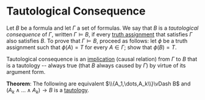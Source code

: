 # Tautological Consequence

Let $B$ be a formula and let $\Gamma$ a set of formulas. We say that $B$ is a _tautological consequence_ of $\Gamma$, written $\Gamma \vDash B$, if every [truth assignment](https://github.com/marti-1/notebooks/blob/master/math/on-truth-assignment.md) that satisfies $\Gamma$ also satisfies $B$. To prove that $\Gamma \vDash B$, proceed as follows: let $\phi$ be a truth assignment such that $\phi(A)=T$ for every $A \in \Gamma$; show that $\phi(B) = T$.

Tautological consequence is an [implication](https://github.com/marti-1/notebooks/blob/master/math/on-implication.md) (causal relation) from $\Gamma$ to $B$ that is a tautology -- always true (that $B$ always caused by $\Gamma$) by virtue of its argument form.

**Theorem**: The following are equivalent $\\{A_1,\dots,A_k\\}\vDash B$ and $(A_k \land \dots \land A_k) \rightarrow B$ is a [tautology](https://github.com/marti-1/notebooks/blob/master/math/on-tautology.md).
